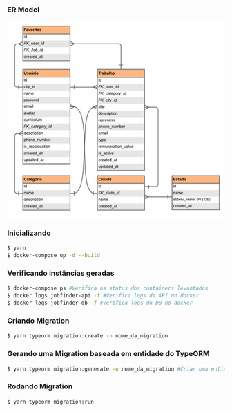 ### ER Model
![ER-model](ER.png)

### Inicializando

```sh
$ yarn
$ docker-compose up -d --build
```

### Verificando instâncias geradas

```sh
$ docker-compose ps #Verifica os status dos containers levantados
$ docker logs jobfinder-api -f #Verifica logs da API no docker
$ docker logs jobfinder-db -f #Verifica logs do DB no docker
```

### Criando Migration

```sh
$ yarn typeorm migration:create -n nome_da_migration

```

### Gerando uma Migration baseada em entidade do TypeORM

```sh
$ yarn typeorm migration:generate -n nome_da_migration #Criar uma entidade baseada no typeORM antes

```

### Rodando Migration

```sh
$ yarn typeorm migration:run

```
